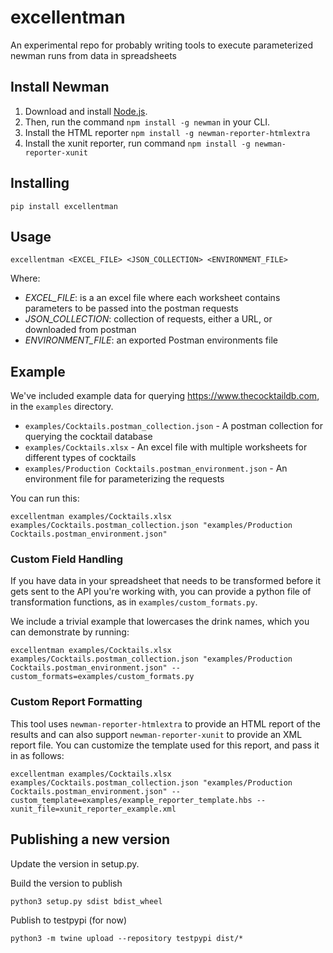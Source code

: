 # excellentman
An experimental repo for probably writing tools to execute parameterized newman runs from data in spreadsheets

## Install Newman

1. Download and install [Node.js](https://nodejs.org/en/download/current/).
2. Then, run the command `npm install -g newman` in your CLI.
3. Install the HTML reporter `npm install -g newman-reporter-htmlextra`
4. Install the xunit reporter, run command `npm install -g newman-reporter-xunit`

## Installing

`pip install excellentman`

## Usage

`excellentman <EXCEL_FILE> <JSON_COLLECTION> <ENVIRONMENT_FILE>`

Where:
 - *EXCEL_FILE*: is a an excel file where each worksheet contains parameters to be passed into the postman requests
 - *JSON_COLLECTION*: collection of requests, either a URL, or downloaded from postman
 - *ENVIRONMENT_FILE*: an exported Postman environments file

## Example

We've included example data for querying https://www.thecocktaildb.com, in the `examples` directory.

 - `examples/Cocktails.postman_collection.json` - A postman collection for querying the cocktail database
 - `examples/Cocktails.xlsx` - An excel file with multiple worksheets for different types of cocktails
 - `examples/Production Cocktails.postman_environment.json` - An environment file for parameterizing the requests

You can run this:

`excellentman examples/Cocktails.xlsx examples/Cocktails.postman_collection.json "examples/Production Cocktails.postman_environment.json"`

### Custom Field Handling

If you have data in your spreadsheet that needs to be transformed before it gets sent to the API you're working with, you can provide a python file of transformation functions, as in `examples/custom_formats.py`.

We include a trivial example that lowercases the drink names, which you can demonstrate by running:

`excellentman examples/Cocktails.xlsx examples/Cocktails.postman_collection.json "examples/Production Cocktails.postman_environment.json" --custom_formats=examples/custom_formats.py`

### Custom Report Formatting

This tool uses `newman-reporter-htmlextra` to provide an HTML report of the results and can also support `newman-reporter-xunit` to provide an XML report file. You can customize the template used for this report, and pass it in as follows:

`excellentman examples/Cocktails.xlsx examples/Cocktails.postman_collection.json "examples/Production Cocktails.postman_environment.json" --custom_template=examples/example_reporter_template.hbs --xunit_file=xunit_reporter_example.xml`


## Publishing a new version

Update the version in setup.py.

Build the version to publish

`python3 setup.py sdist bdist_wheel`

Publish to testpypi (for now)

`python3 -m twine upload --repository testpypi dist/*`

